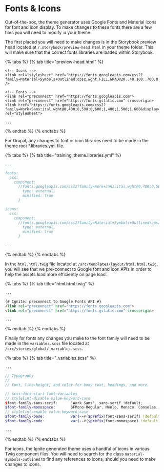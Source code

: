 # Fonts & Icons

Out-of-the-box, the theme generator uses Google Fonts and Material Icons for font and icon display. To make changes to these fonts there are a few files you will need to modify in your theme.

The first placed you will need to make changes is in the Storybook preview head located at `/.storybook/preview-head.html` in your theme folder. This will make sure that the correct fonts libraries are loaded within Storybook.

{% tabs %}
{% tab title="preview-head.html" %}
```markup
<!-- Icons -->
<link rel="stylesheet" href="https://fonts.googleapis.com/css2?family=Material+Symbols+Outlined:opsz,wght,FILL,GRAD@20..48,100..700,0..1,-50..200&display=swap" />

<!-- Fonts -->
<link rel="preconnect" href="https://fonts.googleapis.com">
<link rel="preconnect" href="https://fonts.gstatic.com" crossorigin>
<link href="https://fonts.googleapis.com/css2?family=Work+Sans:ital,wght@0,400;0,500;0,600;1,400;1,500;1,600&display=swap" rel="stylesheet">

...
```
{% endtab %}
{% endtabs %}

For Drupal, any changes to font or icon libraries need to be made in the theme root \*.libraries.yml file.

{% tabs %}
{% tab title="training_theme.libraries.yml" %}
```yaml
...

fonts:
  css:
    component:
      //fonts.googleapis.com/css2?family=Work+Sans:ital,wght@0,400;0,500;0,600;1,400;1,500;1,600&display=swap: {
        type: external,
        minified: true
      }

icons:
  css:
    component:
      //fonts.googleapis.com/css2?family=Material+Symbols+Outlined:opsz,wght,FILL,GRAD@20..48,100..700,0..1,-50..200&display=swap: {
        type: external,
        minified: true
      }

...
```
{% endtab %}
{% endtabs %}

In the `html.html.twig` file located at `/src/templates/layout/html.html.twig`, you will see that we pre-connect to Google font and icon APIs in order to help the assets load more efficiently on page load.

{% tabs %}
{% tab title="html.html.twig" %}
```html
...

{# Ignite: preconnect to Google Fonts API #}
<link rel="preconnect" href="https://fonts.googleapis.com">
<link rel="preconnect" href="https://fonts.gstatic.com" crossorigin>

...
```
{% endtab %}
{% endtabs %}

Finally for fonts any changes you make to the font family will need to be made in the `variables.scss` file located at `/src/stories/global/_variables.scss`.

{% tabs %}
{% tab title="_variables.scss" %}
```scss
...

// Typography
//
// Font, line-height, and color for body text, headings, and more.

// scss-docs-start font-variables
// stylelint-disable value-keyword-case
$font-family-sans-serif:      'Work Sans', sans-serif !default;
$font-family-monospace:       SFMono-Regular, Menlo, Monaco, Consolas, "Liberation Mono", "Courier New", monospace !default;
// stylelint-enable value-keyword-case
$font-family-base:            var(--#{$prefix}font-sans-serif) !default;
$font-family-code:            var(--#{$prefix}font-monospace) !default;

...
```
{% endtab %}
{% endtabs %}

For icons, the Ignite generated theme uses a handful of icons in various Twig component files. You will need to search for the class `material-symbols-outlined` to find any references to icons, should you need to make changes to icons.

